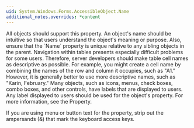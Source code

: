 ```yaml
---
uid: System.Windows.Forms.AccessibleObject.Name
additional_notes.overrides: *content
---
```


<p>All objects should support this property. An object's name should be intuitive so that users understand the object's meaning or purpose. Also, ensure that the `Name` property is unique relative to any sibling objects in the parent. Navigation within tables presents especially difficult problems for some users. Therefore, server developers should make table cell names as descriptive as possible. For example, you might create a cell name by combining the names of the row and column it occupies, such as "A1." However, it is generally better to use more descriptive names, such as "Karin, February." Many objects, such as icons, menus, check boxes, combo boxes, and other controls, have labels that are displayed to users. Any label displayed to users should be used for the object's <xref href="System.Windows.Forms.AccessibleObject.Name"></xref> property. For more information, see the <xref href="System.Windows.Forms.AccessibleObject.Name"></xref> Property.  
  
 If you are using menu or button text for the <xref href="System.Windows.Forms.AccessibleObject.Name"></xref> property, strip out the ampersands (&) that mark the keyboard access keys.</p>


